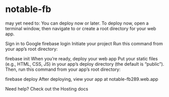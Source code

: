 # notable-fb


may yet need to:
You can deploy now or later. To deploy now, open a terminal window, then navigate to or create a root directory for your web app.

Sign in to Google
firebase login
Initiate your project
Run this command from your app’s root directory:

firebase init
When you’re ready, deploy your web app
Put your static files (e.g., HTML, CSS, JS) in your app’s deploy directory (the default is “public”). Then, run this command from your app’s root directory:

firebase deploy
After deploying, view your app at notable-fb289.web.app

Need help? Check out the Hosting docs